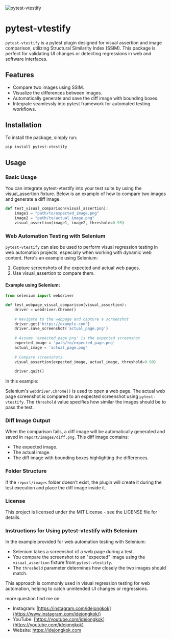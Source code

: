 ![pytest-vtestify](https://github.com/user-attachments/assets/a4d71178-342b-47f6-8cc6-f7a8ce2a9938)

# pytest-vtestify

`pytest-vtestify` is a pytest plugin designed for visual assertion and image comparison, utilizing Structural Similarity Index (SSIM). This package is perfect for validating UI changes or detecting regressions in web and software interfaces.

## Features

- Compare two images using SSIM.
- Visualize the differences between images.
- Automatically generate and save the diff image with bounding boxes.
- Integrate seamlessly into pytest framework for automated testing workflows.

## Installation

To install the package, simply run:

```bash
pip install pytest-vtestify
```

##  Usage

### Basic Usage

You can integrate pytest-vtestify into your test suite by using the visual_assertion fixture. Below is an example of how to compare two images and generate a diff image.

```python
def test_visual_comparison(visual_assertion):
    image1 = "path/to/expected_image.png"
    image2 = "path/to/actual_image.png"
    visual_assertion(image1, image2, threshold=0.95)
```

### Web Automation Testing with Selenium
`pytest-vtestify` can also be used to perform visual regression testing in web automation projects, especially when working with dynamic web content. Here's an example using Selenium:

1. Capture screenshots of the expected and actual web pages.
2. Use visual_assertion to compare them.

#### Example using Selenium:

```python
from selenium import webdriver

def test_webpage_visual_comparison(visual_assertion):
    driver = webdriver.Chrome()
    
    # Navigate to the webpage and capture a screenshot
    driver.get('https://example.com')
    driver.save_screenshot('actual_page.png')
    
    # Assume 'expected_page.png' is the expected screenshot
    expected_image = 'path/to/expected_page.png'
    actual_image = 'actual_page.png'
    
    # Compare screenshots
    visual_assertion(expected_image, actual_image, threshold=0.98)
    
    driver.quit()
```
In this example:

Selenium's `webdriver.Chrome()` is used to open a web page.
The actual web page screenshot is compared to an expected screenshot using `pytest-vtestify`.
The `threshold` value specifies how similar the images should be to pass the test.

### Diff Image Output
When the comparison fails, a diff image will be automatically generated and saved in `report/images/diff.png`. This diff image contains:

- The expected image.
- The actual image.
- The diff image with bounding boxes highlighting the differences.

### Folder Structure
If the `report/images` folder doesn't exist, the plugin will create it during the test execution and place the diff image inside it.

### License
This project is licensed under the MIT License - see the LICENSE file for details.

### **Instructions for Using pytest-vtestify with Selenium**

In the example provided for web automation testing with Selenium:
- Selenium takes a screenshot of a web page during a test.
- You compare the screenshot to an "expected" image using the `visual_assertion` fixture from `pytest-vtestify`.
- The `threshold` parameter determines how closely the two images should match.

This approach is commonly used in visual regression testing for web automation, helping to catch unintended UI changes or regressions.

more question find me on:
- Instagram: [https://instagram.com/idejongkok](https://www.instagram.com/idejongkok/)
- YouTube: [https://youtube.com/idejongkok](https://youtube.com/idejongkok)
- Website: https://idejongkok.com